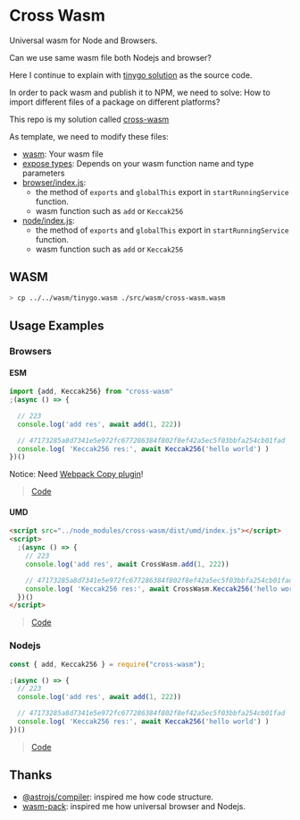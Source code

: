# Cross Wasm
Universal wasm for Node and Browsers.

Can we use same wasm file both Nodejs and browser?

Here I continue to explain with [tinygo solution](../../solutions/tinygo/README.md) as the source code.

In order to pack wasm and publish it to NPM, we need to solve: How to import different files of a package on different platforms?

This repo is my solution called [cross-wasm](https://github.com/riskers/js-exec-go-wasm/blob/main/packages/cross-wasm/README.md)

As template, we need to modify these files:
* [wasm](./src/wasm/cross-wasm.wasm): Your wasm file
* [expose types](./types/expose.d.ts): Depends on your wasm function name and type parameters
* [browser/index.js](./src/browser/index.js):
  * the method of `exports` and `globalThis` export in `startRunningService` function.
  * wasm function such as `add` or `Keccak256`
* [node/index.js](./src/node/index.js):
  * the method of `exports` and `globalThis` export in `startRunningService` function.
  * wasm function such as `add` or `Keccak256`

## WASM

```bash
> cp ../../wasm/tinygo.wasm ./src/wasm/cross-wasm.wasm
```

## Usage Examples

### Browsers

#### ESM

```js
import {add, Keccak256} from "cross-wasm"
;(async () => {

  // 223
  console.log('add res', await add(1, 222))

  // 47173285a8d7341e5e972fc677286384f802f8ef42a5ec5f03bbfa254cb01fad
  console.log( 'Keccak256 res:', await Keccak256('hello world') )
})()
```

Notice: Need [Webpack Copy plugin](https://github.com/riskers/js-exec-go-wasm/blob/main/cross-examples/browser-using-wasm/webpack.config.js#L45-L51)!

> [Code](../../cross-examples/browser-using-wasm/README.md)

#### UMD

```html
<script src="../node_modules/cross-wasm/dist/umd/index.js"></script>
<script>
  ;(async () => {
    // 223
    console.log('add res', await CrossWasm.add(1, 222))

    // 47173285a8d7341e5e972fc677286384f802f8ef42a5ec5f03bbfa254cb01fad
    console.log( 'Keccak256 res:', await CrossWasm.Keccak256('hello world') )
  })()
</script>
```

> [Code](../../cross-examples/browser-using-wasm/html/umd.html)

### Nodejs

```js
const { add, Keccak256 } = require("cross-wasm");

;(async () => {
  // 223
  console.log('add res', await add(1, 222))

  // 47173285a8d7341e5e972fc677286384f802f8ef42a5ec5f03bbfa254cb01fad
  console.log( 'Keccak256 res:', await Keccak256('hello world') )
})()
```

> [Code](../../cross-examples/nodejs-using-wasm/README.md)

## Thanks

* [@astrojs/compiler](https://github.com/withastro/compiler/tree/main): inspired me how code structure.
* [wasm-pack](https://github.com/rustwasm/wasm-pack): inspired me how universal browser and Nodejs.
